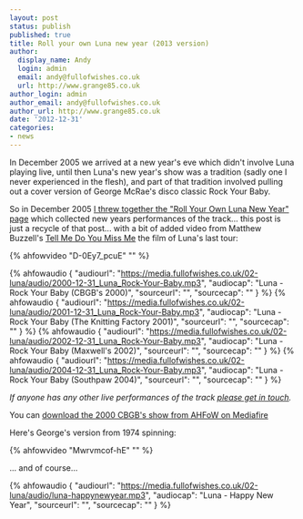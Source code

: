 ```yaml
---
layout: post
status: publish
published: true
title: Roll your own Luna new year (2013 version)
author:
  display_name: Andy
  login: admin
  email: andy@fullofwishes.co.uk
  url: http://www.grange85.co.uk
author_login: admin
author_email: andy@fullofwishes.co.uk
author_url: http://www.grange85.co.uk
date: '2012-12-31'
categories:
- news
---
```

<p>In December 2005 we arrived at a new year's eve which didn't involve Luna playing live, until then Luna's new year's show was a tradition (sadly one I never experienced in the flesh), and part of that tradition involved pulling out a cover version of George McRae's disco classic Rock Your Baby. </p>
<p>So in December 2005 <a href="/2005/12/01/audio-roll-your-own-luna-new-year/">I threw together the "Roll Your Own Luna New Year" page</a> which collected new years performances of the track... this post is just a recycle of that post... with a bit of added video from Matthew Buzzell's <a href="https://www.facebook.com/pages/Tell-Me-Do-You-Miss-Me-a-film-about-LUNA-by-Matthew-Buzzell/122077917842911?ref=ts&fref=ts">Tell Me Do You Miss Me</a> the film of Luna's last tour:</p>
{% ahfowvideo "D-0Ey7_pcuE" "" %}


 {% ahfowaudio {
  "audiourl": "https://media.fullofwishes.co.uk/02-luna/audio/2000-12-31_Luna_Rock-Your-Baby.mp3",
  "audiocap": "Luna - Rock Your Baby (CBGB's 2000)",
  "sourceurl": "",
  "sourcecap": ""
  } %}
 {% ahfowaudio {
  "audiourl": "https://media.fullofwishes.co.uk/02-luna/audio/2001-12-31_Luna_Rock-Your-Baby.mp3",
  "audiocap": "Luna - Rock Your Baby (The Knitting Factory 2001)",
  "sourceurl": "",
  "sourcecap": ""
  } %}
 {% ahfowaudio {
  "audiourl": "https://media.fullofwishes.co.uk/02-luna/audio/2002-12-31_Luna_Rock-Your-Baby.mp3",
  "audiocap": "Luna - Rock Your Baby (Maxwell's 2002)",
  "sourceurl": "",
  "sourcecap": ""
  } %}
 {% ahfowaudio {
  "audiourl": "https://media.fullofwishes.co.uk/02-luna/audio/2004-12-31_Luna_Rock-Your-Baby.mp3",
  "audiocap": "Luna - Rock Your Baby (Southpaw 2004)",
  "sourceurl": "",
  "sourcecap": ""
  } %}


<p><em>If anyone has any other live performances of the track <a href="/about/" title="Contact me">please get in touch</a>.</em></p>
<p>You can <a href="http://www.mediafire.com/?0mu1tpy221s0r1c">download the 2000 CBGB's show from AHFoW on Mediafire</a></p>
<p>Here's George's version from 1974 spinning:</p>
{% ahfowvideo "Mwrvmcof-hE" "" %}
<p>... and of course...<br />

 {% ahfowaudio {
  "audiourl": "https://media.fullofwishes.co.uk/02-luna/audio/luna-happynewyear.mp3",
  "audiocap": "Luna - Happy New Year",
  "sourceurl": "",
  "sourcecap": ""
  } %}

